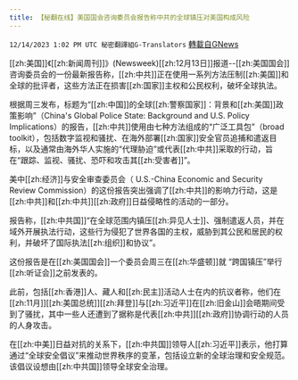 ```yaml
---
title: 【秘翻在线】美国国会咨询委员会报告称中共的全球镇压对美国构成风险
---
```

`12/14/2023 1:02 PM UTC 秘密翻譯組G-Translators` [轉載自GNews](https://gnews.org/articles/2108652)

[[zh:美国]]《[[zh:新闻周刊]]》(Newsweek)[[zh:12月13日]]报道--[[zh:美国国会]]咨询委员会的一份最新报告称，[[zh:中共]]正在使用一系列方法压制[[zh:美国]]和全球的批评者，这些方法正在损害[[zh:国家]]主权和公民权利，破坏全球执法。

  

根据周三发布，标题为“[[zh:中国]]的全球[[zh:警察国家]]：背景和[[zh:美国]]政策影响”（China's Global Police State: Background and U.S. Policy Implications）的报告，[[zh:中共]]使用由七种方法组成的“广泛工具包”（broad toolkit），包括数字监视和骚扰、在海外部署[[zh:国家]]安全官员追捕和遣返目标，以及通常由海外华人实施的“代理胁迫”或代表[[zh:中共]]采取的行动，旨在“跟踪、监视、骚扰、恐吓和攻击其[[zh:受害者]]”。

  

美中[[zh:经济]]与安全审查委员会（ U.S.-China Economic and Security Review Commission）的这份报告突出强调了[[zh:中共]]的影响力行动，这是[[zh:中共]]和[[zh:中共]][[zh:政府]]日益侵略性的活动的一部分。

报告称，[[zh:中共国]]“在全球范围内镇压[[zh:异见人士]]、强制遣返人员，并在域外开展执法行动，这些行为侵犯了世界各国的主权，威胁到其公民和居民的权利，并破坏了国际执法[[zh:组织]]和协议”。

这份报告是在[[zh:美国国会]]一个委员会周三在[[zh:华盛顿]]就 “跨国镇压”举行[[zh:听证会]]之前发表的。

此前，包括[[zh:香港]]人、藏人和[[zh:民主]]活动人士在内的抗议者称，他们在[[zh:11月]][[zh:美国总统]][[zh:拜登]]与[[zh:习近平]]在[[zh:旧金山]]会晤期间受到了骚扰，其中一些人还遭到了据称是代表[[zh:中共]][[zh:政府]]协调行动的人员的人身攻击。

  

在[[zh:中美]]日益对抗的关系下，[[zh:中共国]]领导人[[zh:习近平]]表示，他打算通过“全球安全倡议”来推动世界秩序的变革，包括设立新的全球治理和安全规范。该倡议设想由[[zh:中共国]]领导全球安全治理。

